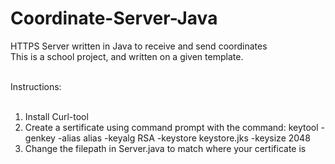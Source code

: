 # Coordinate-Server-Java
HTTPS Server written in Java to receive and send coordinates
<br>
This is a school project, and written on a given template.
<br>
<br>

Instructions:
<br>
<br>
1. Install Curl-tool<br>
2. Create a sertificate using command prompt with the command: keytool -genkey -alias alias -keyalg RSA -keystore keystore.jks -keysize 2048<br>
3. Change the filepath in Server.java to match where your certificate is<br> 
